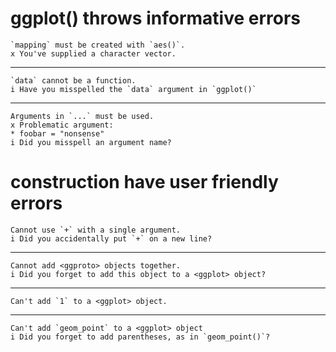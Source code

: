 # ggplot() throws informative errors

    `mapping` must be created with `aes()`.
    x You've supplied a character vector.

---

    `data` cannot be a function.
    i Have you misspelled the `data` argument in `ggplot()`

---

    Arguments in `...` must be used.
    x Problematic argument:
    * foobar = "nonsense"
    i Did you misspell an argument name?

# construction have user friendly errors

    Cannot use `+` with a single argument.
    i Did you accidentally put `+` on a new line?

---

    Cannot add <ggproto> objects together.
    i Did you forget to add this object to a <ggplot> object?

---

    Can't add `1` to a <ggplot> object.

---

    Can't add `geom_point` to a <ggplot> object
    i Did you forget to add parentheses, as in `geom_point()`?

